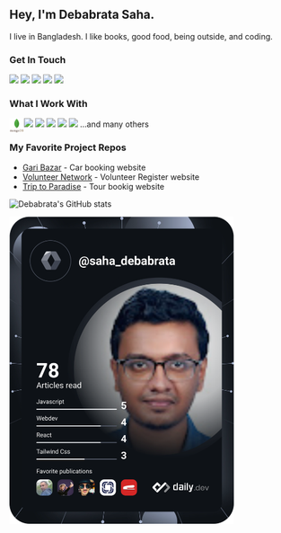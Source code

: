 ## Hey, I'm Debabrata Saha. 
I live in Bangladesh. I like books, good food, being outside, and coding.

### Get In Touch
<a href="mailto:sahadebabrata570@gmail.com"><img src="https://img.shields.io/badge/Gmail-D14836?style=for-the-badge&logo=gmail&logoColor=white"></a> <a href="https://www.linkedin.com/in/debabrata-saha-shuvo/"><img src="https://img.shields.io/badge/LinkedIn-0077B5?style=for-the-badge&logo=linkedin&logoColor=white"></a> <a href="/"><img src="https://img.shields.io/badge/YouTube-FF0000?style=for-the-badge&logo=youtube&logoColor=white"></a> <a href="/"><img src="https://img.shields.io/badge/portfolio-0A0A0A?style=for-the-badge&logo=dev.to&logoColor=white"></a> <a href="https://stackoverflow.com/users/15363400/debabrata-saha?tab=profile"><img src="https://img.shields.io/badge/%20-Questions-black?color=14171A&labelColor=fff&logo=stackoverflow&logoColor=white"></a> 

### What I Work With
<img src="https://img.shields.io/badge/JavaScript-F7DF1E?style=for-the-badge&logo=javascript&logoColor=black"> <img src="https://img.shields.io/badge/Node.js-43853D?style=for-the-badge&logo=node.js&logoColor=white"> <img src="https://img.shields.io/badge/HTML5-E34F26?style=for-the-badge&logo=html5&logoColor=white"> <img src="https://img.shields.io/badge/CSS3-1572B6?style=for-the-badge&logo=css3&logoColor=white"> <img src="https://img.shields.io/badge/React-20232A?style=for-the-badge&logo=react&logoColor=61DAFB"> <img align="left" src="https://raw.githubusercontent.com/devicons/devicon/master/icons/mongodb/mongodb-original-wordmark.svg" alt="mongodb" width="26px" style="max-width:100%;">
...and many others


### My Favorite Project Repos
* <a href="https://github.com/DebabrataSaha-570/garibazar-client">Gari Bazar</a> - Car booking website
* <a href="https://github.com/DebabrataSaha-570/volunteer-network-client">Volunteer Network</a> - Volunteer Register website
* <a href="https://github.com/DebabrataSaha-570/Trip-to-Paradise-Client">Trip to Paradise</a> - Tour bookig website

![Debabrata's GitHub stats](https://github-readme-stats.vercel.app/api?username=DebabrataSaha-570&show_icons=true&theme=dark) 

<a href="https://app.daily.dev/DailyDevTips"><img src="https://github.com/DebabrataSaha-570/DebabrataSaha-570/blob/main/devcard.svg" width="400" alt="Debabrata Saha's Dev Card"/></a>


